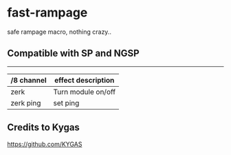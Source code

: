 # fast-rampage
safe rampage macro, nothing crazy..


## Compatible with SP and NGSP 

------
/8 channel  | effect description
--- | ---
zerk | Turn module on/off
zerk ping | set ping


## Credits to Kygas 
https://github.com/KYGAS
